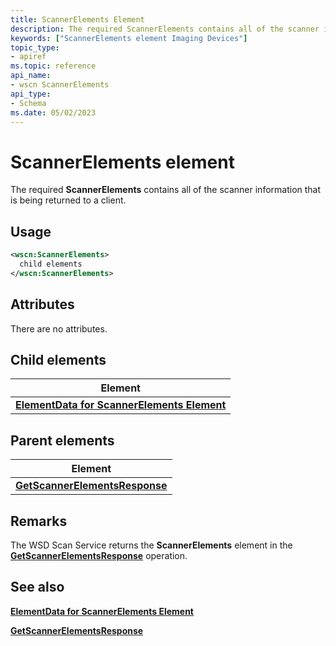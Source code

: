 ```yaml
---
title: ScannerElements Element
description: The required ScannerElements contains all of the scanner information that is being returned to a client.
keywords: ["ScannerElements element Imaging Devices"]
topic_type:
- apiref
ms.topic: reference
api_name:
- wscn ScannerElements
api_type:
- Schema
ms.date: 05/02/2023
---
```


# ScannerElements element

The required **ScannerElements** contains all of the scanner information that is being returned to a client.

## Usage

```xml
<wscn:ScannerElements>
  child elements
</wscn:ScannerElements>
```

## Attributes

There are no attributes.

## Child elements

| Element |
|--|
| [**ElementData for ScannerElements Element**](elementdata-for-scannerelements-element.md) |

## Parent elements

| Element |
|--|
| [**GetScannerElementsResponse**](getscannerelementsresponse.md) |

## Remarks

The WSD Scan Service returns the **ScannerElements** element in the [**GetScannerElementsResponse**](getscannerelementsresponse.md) operation.

## See also

[**ElementData for ScannerElements Element**](elementdata-for-scannerelements-element.md)

[**GetScannerElementsResponse**](getscannerelementsresponse.md)
